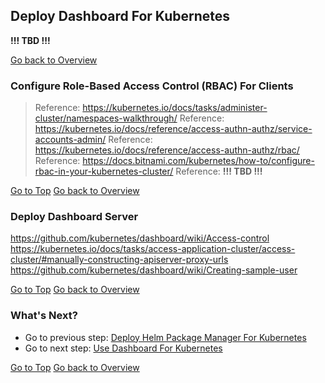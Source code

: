 ## Deploy Dashboard For Kubernetes

**!!! TBD !!!**

[Go back to Overview](../README.html#overview)



### Configure Role-Based Access Control (RBAC) For Clients

> Reference: https://kubernetes.io/docs/tasks/administer-cluster/namespaces-walkthrough/
> Reference: https://kubernetes.io/docs/reference/access-authn-authz/service-accounts-admin/
> Reference: https://kubernetes.io/docs/reference/access-authn-authz/rbac/
> Reference: https://docs.bitnami.com/kubernetes/how-to/configure-rbac-in-your-kubernetes-cluster/
> Reference: **!!! TBD !!!**

[Go to Top](#deploy-dashboard-for-kubernetes)
[Go back to Overview](../README.html#overview)



### Deploy Dashboard Server

https://github.com/kubernetes/dashboard/wiki/Access-control
https://kubernetes.io/docs/tasks/access-application-cluster/access-cluster/#manually-constructing-apiserver-proxy-urls
https://github.com/kubernetes/dashboard/wiki/Creating-sample-user

[Go to Top](#deploy-dashboard-for-kubernetes)
[Go back to Overview](../README.html#overview)



### What's Next?

- Go to previous step: [Deploy Helm Package Manager For Kubernetes](deploy-helm-package-manager-for-kubernetes.html)
- Go to next step: [Use Dashboard For Kubernetes](use-dashboard-for-kubernetes.html)

[Go to Top](#deploy-dashboard-for-kubernetes)
[Go back to Overview](../README.html#overview)



